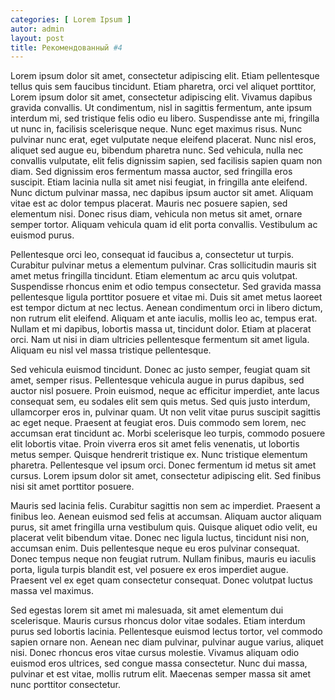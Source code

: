 ```yaml
---
categories: [ Lorem Ipsum ]
autor: admin
layout: post
title: Рекомендованный #4
---
```


Lorem ipsum dolor sit amet, consectetur adipiscing elit. Etiam pellentesque tellus quis sem faucibus tincidunt. Etiam pharetra, orci vel aliquet porttitor, Lorem ipsum dolor sit amet, consectetur adipiscing elit. Vivamus dapibus gravida convallis. Ut condimentum, nisl in sagittis fermentum, ante ipsum interdum mi, sed tristique felis odio eu libero. Suspendisse ante mi, fringilla ut nunc in, facilisis scelerisque neque. Nunc eget maximus risus. Nunc pulvinar nunc erat, eget vulputate neque eleifend placerat. Nunc nisl eros, aliquet sed augue eu, bibendum pharetra nunc. Sed vehicula, nulla nec convallis vulputate, elit felis dignissim sapien, sed facilisis sapien quam non diam. Sed dignissim eros fermentum massa auctor, sed fringilla eros suscipit. Etiam lacinia nulla sit amet nisi feugiat, in fringilla ante eleifend. Nunc dictum pulvinar massa, nec dapibus ipsum auctor sit amet. Aliquam vitae est ac dolor tempus placerat. Mauris nec posuere sapien, sed elementum nisi. Donec risus diam, vehicula non metus sit amet, ornare semper tortor. Aliquam vehicula quam id elit porta convallis. Vestibulum ac euismod purus.

Pellentesque orci leo, consequat id faucibus a, consectetur ut turpis. Curabitur pulvinar metus a elementum pulvinar. Cras sollicitudin mauris sit amet metus fringilla tincidunt. Etiam elementum ac arcu quis volutpat. Suspendisse rhoncus enim et odio tempus consectetur. Sed gravida massa pellentesque ligula porttitor posuere et vitae mi. Duis sit amet metus laoreet est tempor dictum at nec lectus. Aenean condimentum orci in libero dictum, non rutrum elit eleifend. Aliquam et ante iaculis, mollis leo ac, tempus erat. Nullam et mi dapibus, lobortis massa ut, tincidunt dolor. Etiam at placerat orci. Nam ut nisi in diam ultricies pellentesque fermentum sit amet ligula. Aliquam eu nisl vel massa tristique pellentesque.

Sed vehicula euismod tincidunt. Donec ac justo semper, feugiat quam sit amet, semper risus. Pellentesque vehicula augue in purus dapibus, sed auctor nisl posuere. Proin euismod, neque ac efficitur imperdiet, ante lacus consequat sem, eu sodales elit sem quis metus. Sed quis justo interdum, ullamcorper eros in, pulvinar quam. Ut non velit vitae purus suscipit sagittis ac eget neque. Praesent at feugiat eros. Duis commodo sem lorem, nec accumsan erat tincidunt ac. Morbi scelerisque leo turpis, commodo posuere elit lobortis vitae. Proin viverra eros sit amet felis venenatis, ut lobortis metus semper. Quisque hendrerit tristique ex. Nunc tristique elementum pharetra. Pellentesque vel ipsum orci. Donec fermentum id metus sit amet cursus. Lorem ipsum dolor sit amet, consectetur adipiscing elit. Sed finibus nisi sit amet porttitor posuere.

Mauris sed lacinia felis. Curabitur sagittis non sem ac imperdiet. Praesent a finibus leo. Aenean euismod sed felis at accumsan. Aliquam auctor aliquam purus, sit amet fringilla urna vestibulum quis. Quisque aliquet odio velit, eu placerat velit bibendum vitae. Donec nec ligula luctus, tincidunt nisi non, accumsan enim. Duis pellentesque neque eu eros pulvinar consequat. Donec tempus neque non feugiat rutrum. Nullam finibus, mauris eu iaculis porta, ligula turpis blandit est, vel posuere ex eros imperdiet augue. Praesent vel ex eget quam consectetur consequat. Donec volutpat luctus massa vel maximus.

Sed egestas lorem sit amet mi malesuada, sit amet elementum dui scelerisque. Mauris cursus rhoncus dolor vitae sodales. Etiam interdum purus sed lobortis lacinia. Pellentesque euismod lectus tortor, vel commodo sapien ornare non. Aenean nec diam pulvinar, pulvinar augue varius, aliquet nisi. Donec rhoncus eros vitae cursus molestie. Vivamus aliquam odio euismod eros ultrices, sed congue massa consectetur. Nunc dui massa, pulvinar et est vitae, mollis rutrum elit. Maecenas semper massa sit amet nunc porttitor consectetur.